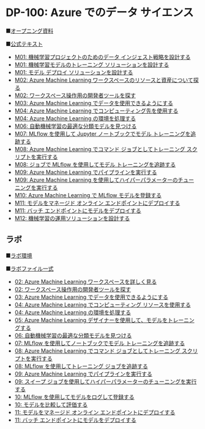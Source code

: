 # DP-100: Azure でのデータ サイエンス

■[オープニング資料](https://publicfilestor.blob.core.windows.net/dp100/Opening.pdf)

■[公式テキスト](https://learn.microsoft.com/ja-jp/training/courses/dp-100t01?wt.mc_id=esi_m2l_content_wwl#study-guide)

* [M01: 機械学習プロジェクトのためのデータ インジェスト戦略を設計する](https://learn.microsoft.com/ja-jp/training/modules/design-data-ingestion-strategy-for-machine-learning-projects/)
* [M01: 機械学習モデルのトレーニング ソリューションを設計する](https://learn.microsoft.com/ja-jp/training/modules/design-machine-learning-model-training-solution/)
* [M01: モデル デプロイ ソリューションを設計する](https://learn.microsoft.com/ja-jp/training/modules/design-model-deployment-solution/)
* [M02: Azure Machine Learning ワークスペースのリソースと資産について探る](https://learn.microsoft.com/ja-jp/training/modules/explore-azure-machine-learning-workspace-resources-assets/)
* [M02: ワークスペース操作用の開発者ツールを探す](https://learn.microsoft.com/ja-jp/training/modules/explore-developer-tools-for-workspace-interaction/)
* [M03: Azure Machine Learning でデータを使用できるようにする](https://learn.microsoft.com/ja-jp/training/modules/make-data-available-azure-machine-learning/)
* [M04: Azure Machine Learning でコンピューティング先を使用する](https://learn.microsoft.com/ja-jp/training/modules/work-compute-resources-azure-machine-learning/)
* [M04: Azure Machine Learning の環境を処理する](https://learn.microsoft.com/ja-jp/training/modules/work-environments-azure-machine-learning/)
* [M06: 自動機械学習の最適な分類モデルを見つける](https://learn.microsoft.com/ja-jp/training/modules/find-best-classification-model-automated-machine-learning/)
* [M07: MLflow を使用して Jupyter ノートブックでモデル トレーニングを追跡する](https://learn.microsoft.com/ja-jp/training/modules/track-model-training-jupyter-notebooks-mlflow/)
* [M08: Azure Machine Learning でコマンド ジョブとしてトレーニング スクリプトを実行する](https://learn.microsoft.com/ja-jp/training/modules/run-training-script-command-job-azure-machine-learning/)
* [M08: ジョブで MLflow を使用してモデル トレーニングを追跡する](https://learn.microsoft.com/ja-jp/training/modules/train-models-training-mlflow-jobs/)
* [M09: Azure Machine Learning でパイプラインを実行する](https://learn.microsoft.com/ja-jp/training/modules/run-pipelines-azure-machine-learning/)
* [M09: Azure Machine Learning を使用してハイパーパラメーターのチューニングを実行する](https://learn.microsoft.com/ja-jp/training/modules/perform-hyperparameter-tuning-azure-machine-learning-pipelines/)
* [M10: Azure Machine Learning で MLflow モデルを登録する](https://learn.microsoft.com/ja-jp/training/modules/register-mlflow-model-azure-machine-learning/)
* [M11: モデルをマネージド オンライン エンドポイントにデプロイする](https://learn.microsoft.com/ja-jp/training/modules/deploy-model-managed-online-endpoint/)
* [M11: バッチ エンドポイントにモデルをデプロイする](https://learn.microsoft.com/ja-jp/training/modules/deploy-model-batch-endpoint/)
* [M12: 機械学習の運用ソリューションを設計する](https://learn.microsoft.com/ja-jp/training/modules/design-machine-learning-operations-solution/)

## ラボ

■[ラボ環境](https://esi.learnondemand.net/)

■[ラボファイル一式](https://github.com/MicrosoftLearning/mslearn-azure-ml)

* [02: Azure Machine Learning ワークスペースを詳しく見る](https://github.com/MTT-ja/mslearn-azure-ml.ja-jp/blob/main/Instructions/02-Explore-Azure-Machine-Learning.md)
* [02: ワークスペース操作用の開発者ツールを探す](https://github.com/MTT-ja/mslearn-azure-ml.ja-jp/blob/main/Instructions/02-Explore-developer-tools.md)
* [03: Azure Machine Learning でデータを使用できるようにする](https://github.com/MTT-ja/mslearn-azure-ml.ja-jp/blob/main/Instructions/03-Make-data-available.md)
* [04: Azure Machine Learning でコンピューティング リソースを使用する](https://github.com/MTT-ja/mslearn-azure-ml.ja-jp/blob/main/Instructions/04-Work-with-compute.md)
* [04: Azure Machine Learning の環境を処理する](https://github.com/MTT-ja/mslearn-azure-ml.ja-jp/blob/main/Instructions/04-Work-with-environments.md)
* [05: Azure Machine Learning デザイナーを使用して、モデルをトレーニングする](https://github.com/MTT-ja/mslearn-azure-ml.ja-jp/blob/main/Instructions/05-Designer-train-model.md)
* [06: 自動機械学習の最適な分類モデルを見つける](https://github.com/MTT-ja/mslearn-azure-ml.ja-jp/blob/main/Instructions/06-AutoML-classification-model.md)
* [07: MLflow を使用してノートブックでモデル トレーニングを追跡する](https://github.com/MTT-ja/mslearn-azure-ml.ja-jp/blob/main/Instructions/07-Notebooks-mlflow-tracking.md)
* [08: Azure Machine Learning でコマンド ジョブとしてトレーニング スクリプトを実行する](https://github.com/MTT-ja/mslearn-azure-ml.ja-jp/blob/main/Instructions/08-Script-command-job.md)
* [08: MLflow を使用してトレーニング ジョブを追跡する](https://github.com/MTT-ja/mslearn-azure-ml.ja-jp/blob/main/Instructions/08-Script-mlflow-tracking.md)
* [09: Azure Machine Learning でパイプラインを実行する](https://github.com/MTT-ja/mslearn-azure-ml.ja-jp/blob/main/Instructions/09-Run-pipelines.md)
* [09: スイープ ジョブを使用してハイパーパラメーターのチューニングを実行する](https://github.com/MTT-ja/mslearn-azure-ml.ja-jp/blob/main/Instructions/09-Hyperparameter-tuning.md)
* [10: MLflow を使用してモデルをログして登録する](https://github.com/MTT-ja/mslearn-azure-ml.ja-jp/blob/main/Instructions/10-Log-mlflow-models.md)
* [10: モデルを比較して評価する](https://github.com/MTT-ja/mslearn-azure-ml.ja-jp/blob/main/Instructions/10-Compare-models.md)
* [11: モデルをマネージド オンライン エンドポイントにデプロイする](https://github.com/MTT-ja/mslearn-azure-ml.ja-jp/blob/main/Instructions/11-Deploy-online-endpoint.md)
* [11: バッチ エンドポイントにモデルをデプロイする](https://github.com/MTT-ja/mslearn-azure-ml.ja-jp/blob/main/Instructions/11-Deploy-batch-endpoint.md)

